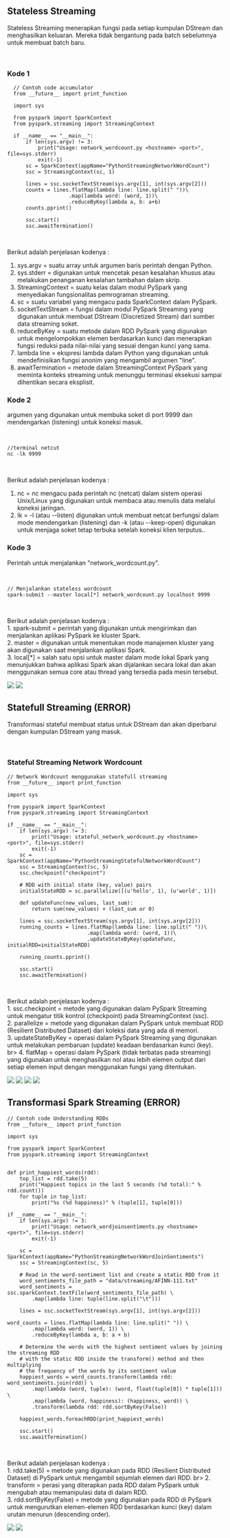 <h2>Stateless Streaming</h2>
<p>Stateless Streaming menerapkan fungsi pada setiap kumpulan DStream dan menghasilkan keluaran. Mereka tidak bergantung pada 
  batch sebelumnya untuk membuat batch baru.</p><br>

<h3>Kode 1</h3>

      // Contoh code accumulator
      from __future__ import print_function

      import sys

      from pyspark import SparkContext
      from pyspark.streaming import StreamingContext

      if __name__ == "__main__":
          if len(sys.argv) != 3:
              print("Usage: network_wordcount.py <hostname> <port>", file=sys.stderr)
              exit(-1)
          sc = SparkContext(appName="PythonStreamingNetworkWordCount")
          ssc = StreamingContext(sc, 1)

          lines = ssc.socketTextStream(sys.argv[1], int(sys.argv[2]))
          counts = lines.flatMap(lambda line: line.split(" "))\
                        .map(lambda word: (word, 1))\
                        .reduceByKey(lambda a, b: a+b)
          counts.pprint()

          ssc.start()
          ssc.awaitTermination()

<br><p>Berikut adalah penjelasan kodenya : <br>
 1. sys.argv = suatu array untuk argumen baris perintah dengan Python.<br>
 2. sys.stderr = digunakan untuk mencetak pesan kesalahan khusus atau melakukan penanganan kesalahan tambahan dalam skrip.<br>
 3. StreamingContext = suatu kelas dalam modul PySpark yang menyediakan fungsionalitas pemrograman streaming.<br>
 4. sc = suatu variabel yang mengacu pada SparkContext dalam PySpark.<br>
 5. socketTextStream = fungsi dalam modul PySpark Streaming yang digunakan untuk membuat DStream (Discretized Stream) dari sumber data streaming soket.<br>
 6. reduceByKey = suatu metode dalam RDD PySpark yang digunakan untuk mengelompokkan elemen berdasarkan kunci dan menerapkan fungsi reduksi pada nilai-nilai yang sesuai dengan kunci yang sama.<br>
 7. lambda line = ekspresi lambda dalam Python yang digunakan untuk mendefinisikan fungsi anonim yang mengambil argumen "line".<br>
 8. awaitTermination = metode dalam StreamingContext PySpark yang meminta konteks streaming untuk menunggu terminasi eksekusi sampai dihentikan secara eksplisit. <br>
  
</p>

<h3>Kode 2</h3>
<p>argumen yang digunakan untuk membuka soket di port 9999 dan mendengarkan (listening) untuk koneksi masuk.</p><br>

    //terminal netcut
    nc -lk 9999

<br><p>Berikut adalah penjelasan kodenya : <br>
 1. nc = nc mengacu pada perintah nc (netcat) dalam sistem operasi Unix/Linux yang digunakan untuk membaca atau menulis data melalui koneksi jaringan. <br>
 2. lk = -l (atau --listen) digunakan untuk membuat netcat berfungsi dalam mode mendengarkan (listening) dan -k (atau --keep-open) digunakan untuk menjaga soket tetap terbuka setelah koneksi klien terputus..<br>
</p>

<h3>Kode 3</h3>
<p>Perintah untuk menjalankan "network_wordcount.py".</p><br>

    // Menjalankan stateless wordcount
    spark-submit --master local[*] network_wordcount.py localhost 9999

<br>
<p>Berikut adalah penjelasan kodenya : <br>
 1. spark-submit = perintah yang digunakan untuk mengirimkan dan menjalankan aplikasi PySpark ke kluster Spark. <br>
 2. master = digunakan untuk menentukan mode manajemen kluster yang akan digunakan saat menjalankan aplikasi Spark.<br>
 3. local[*] = salah satu opsi untuk master dalam mode lokal Spark yang menunjukkan bahwa aplikasi Spark akan dijalankan secara lokal dan akan menggunakan semua core atau thread yang tersedia pada mesin tersebut.<br>
</p>
<img src="https://github.com/2azmi2/Tugas-Big-Data/blob/main/Spark%20Streaming/01_stateless_part1.png">
<img src="https://github.com/2azmi2/Tugas-Big-Data/blob/main/Spark%20Streaming/01_stateless_part2.png">

<h2>Statefull Streaming (ERROR)</h2>
<p>Transformasi stateful membuat status untuk DStream dan akan diperbarui dengan kumpulan DStream yang masuk.</p><br>

<h3>Stateful Streaming Network Wordcount</h3>

    // Network Wordcount menggunakan statefull streaming
    from __future__ import print_function

    import sys

    from pyspark import SparkContext
    from pyspark.streaming import StreamingContext

    if __name__ == "__main__":
        if len(sys.argv) != 3:
            print("Usage: stateful_network_wordcount.py <hostname> <port>", file=sys.stderr)
            exit(-1)
        sc = SparkContext(appName="PythonStreamingStatefulNetworkWordCount")
        ssc = StreamingContext(sc, 5)
        ssc.checkpoint("checkpoint")

        # RDD with initial state (key, value) pairs
        initialStateRDD = sc.parallelize([(u'hello', 1), (u'world', 1)])

        def updateFunc(new_values, last_sum):
            return sum(new_values) + (last_sum or 0)

        lines = ssc.socketTextStream(sys.argv[1], int(sys.argv[2]))
        running_counts = lines.flatMap(lambda line: line.split(" "))\
                              .map(lambda word: (word, 1))\
                              .updateStateByKey(updateFunc, initialRDD=initialStateRDD)

        running_counts.pprint()

        ssc.start()
        ssc.awaitTermination()

<br>
<p>Berikut adalah penjelasan kodenya : <br>
 1. ssc.checkpoint = metode yang digunakan dalam PySpark Streaming untuk mengatur titik kontrol (checkpoint) pada StreamingContext (ssc).<br>
 2. parallelize = metode yang digunakan dalam PySpark untuk membuat RDD (Resilient Distributed Dataset) dari koleksi data yang ada di memori.<br>
 3. updateStateByKey = operasi dalam PySpark Streaming yang digunakan untuk melakukan pembaruan (update) keadaan berdasarkan kunci (key). br>
 4. flatMap = operasi dalam PySpark (tidak terbatas pada streaming) yang digunakan untuk menghasilkan nol atau lebih elemen output dari setiap elemen input dengan menggunakan fungsi yang ditentukan.<br>
</p>
<img src="https://github.com/2azmi2/Tugas-Big-Data/blob/main/Spark%20Streaming/02_statefull_err1.png">
<img src="https://github.com/2azmi2/Tugas-Big-Data/blob/main/Spark%20Streaming/02_statefull_err2.png">
<img src="https://github.com/2azmi2/Tugas-Big-Data/blob/main/Spark%20Streaming/02_statefull_err3.png">
<img src="https://github.com/2azmi2/Tugas-Big-Data/blob/main/Spark%20Streaming/02_statefull_err4.png">

<h2>Transformasi Spark Streaming (ERROR)</h2>

    // Contoh code Understanding RDDs
    from __future__ import print_function

    import sys

    from pyspark import SparkContext
    from pyspark.streaming import StreamingContext


    def print_happiest_words(rdd):
        top_list = rdd.take(5)
        print("Happiest topics in the last 5 seconds (%d total):" % rdd.count())
        for tuple in top_list:
            print("%s (%d happiness)" % (tuple[1], tuple[0]))

    if __name__ == "__main__":
        if len(sys.argv) != 3:
            print("Usage: network_wordjoinsentiments.py <hostname> <port>", file=sys.stderr)
            exit(-1)

        sc = SparkContext(appName="PythonStreamingNetworkWordJoinSentiments")
        ssc = StreamingContext(sc, 5)

        # Read in the word-sentiment list and create a static RDD from it
        word_sentiments_file_path = "data/streaming/AFINN-111.txt"
        word_sentiments = ssc.sparkContext.textFile(word_sentiments_file_path) \
            .map(lambda line: tuple(line.split("\t")))

        lines = ssc.socketTextStream(sys.argv[1], int(sys.argv[2]))

    word_counts = lines.flatMap(lambda line: line.split(" ")) \
            .map(lambda word: (word, 1)) \
            .reduceByKey(lambda a, b: a + b)

        # Determine the words with the highest sentiment values by joining the streaming RDD
        # with the static RDD inside the transform() method and then multiplying
        # the frequency of the words by its sentiment value
        happiest_words = word_counts.transform(lambda rdd: word_sentiments.join(rdd)) \
            .map(lambda (word, tuple): (word, float(tuple[0]) * tuple[1])) \
            .map(lambda (word, happiness): (happiness, word)) \
            .transform(lambda rdd: rdd.sortByKey(False))

        happiest_words.foreachRDD(print_happiest_words)

        ssc.start()
        ssc.awaitTermination()

<br>
<p>Berikut adalah penjelasan kodenya : <br>
 1. rdd.take(5) = metode yang digunakan pada RDD (Resilient Distributed Dataset) di PySpark untuk mengambil sejumlah elemen dari RDD. br>
 2. transform = perasi yang diterapkan pada RDD dalam PySpark untuk mengubah atau memanipulasi data di dalam RDD.<br>
 3. rdd.sortByKey(False) = metode yang digunakan pada RDD di PySpark untuk mengurutkan elemen-elemen RDD berdasarkan kunci (key) dalam urutan menurun (descending order).<br>
</p>
<img src="https://github.com/2azmi2/Tugas-Big-Data/blob/main/Spark%20Streaming/03_transformasi_word_sentiment_err1.png">
<img src="https://github.com/2azmi2/Tugas-Big-Data/blob/main/Spark%20Streaming/03_transformasi_word_sentiment_err2.png">

